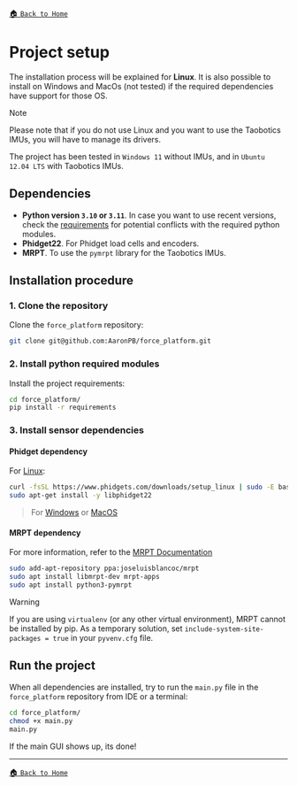 [:house: `Back to Home`](../home.md)

# Project setup

The installation process will be explained for **Linux**. It is also possible to install on Windows and MacOs (not tested) if the required dependencies have support for those OS.

> [!NOTE]
> Please note that if you do not use Linux and you want to use the Taobotics IMUs, you will have to manage its drivers.

The project has been tested in `Windows 11` without IMUs, and in `Ubuntu 12.04 LTS` with Taobotics IMUs.

## Dependencies

- **Python version `3.10` or `3.11`**. In case you want to use recent versions, check the [requirements](../../requirements.txt) for potential conflicts with the required python modules.
- **Phidget22**. For Phidget load cells and encoders.
- **MRPT**. To use the `pymrpt` library for the Taobotics IMUs.

## Installation procedure

### 1. Clone the repository

Clone the `force_platform` repository:

```bash
git clone git@github.com:AaronPB/force_platform.git
```

### 2. Install python required modules

Install the project requirements:

```bash
cd force_platform/
pip install -r requirements
```

### 3. Install sensor dependencies

#### Phidget dependency

For [Linux](https://www.phidgets.com/docs/OS_-_Linux#Quick_Downloads):

```bash
curl -fsSL https://www.phidgets.com/downloads/setup_linux | sudo -E bash - &&\
sudo apt-get install -y libphidget22
```

> For [Windows](https://www.phidgets.com/docs/OS_-_Windows#Quick_Downloads) or [MacOS](https://www.phidgets.com/docs/OS_-_macOS#Quick_Downloads)

#### MRPT dependency

For more information, refer to the [MRPT Documentation](https://docs.mrpt.org/reference/latest/download-mrpt.html#debian-ubuntu-ppa)

```bash
sudo add-apt-repository ppa:joseluisblancoc/mrpt
sudo apt install libmrpt-dev mrpt-apps
sudo apt install python3-pymrpt
```

> [!WARNING]
> If you are using `virtualenv` (or any other virtual environment), MRPT cannot be installed by pip. As a temporary solution, set `include-system-site-packages = true` in your `pyvenv.cfg` file.

## Run the project

When all dependencies are installed, try to run the `main.py` file in the `force_platform` repository from IDE or a terminal:

```bash
cd force_platform/
chmod +x main.py
main.py
```

If the main GUI shows up, its done!

---

[:house: `Back to Home`](../home.md)